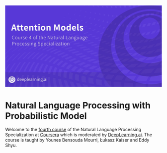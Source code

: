 ![](Images/banner.jpg)
# Natural Language Processing with Probabilistic Model
Welcome to the [fourth course](https://www.coursera.org/learn/attention-models-in-nlp) of the Natural Language Processing Specialization at [Coursera](https://www.coursera.org/specializations/natural-language-processing) which is moderated by [DeepLearning.ai](http://deeplearning.ai/). The course is taught by Younes Bensouda Mourri, Łukasz Kaiser and Eddy Shyu.
